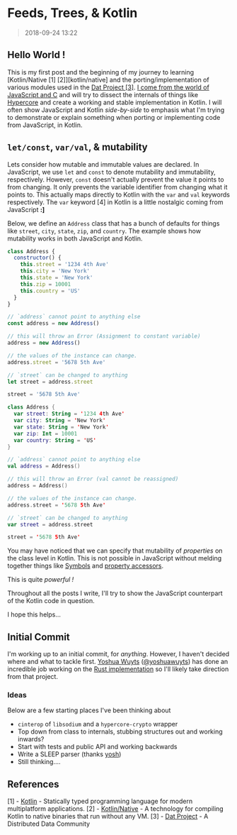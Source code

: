 # Feeds, Trees, & Kotlin

> 2018-09-24 13:22

## Hello World !

This is my first post and the beginning of my journey to learning
[Kotlin/Native [1] [2]][kotlin/native] and the porting/implementation of various modules used in
the [Dat Project [3]][datproject.org]. [I come from the world of
JavaScript and C][github.com/jwerle] and will try to dissect the
internals of things like [Hypercore][github.com/mafintosh/hypercore] and
create a working and stable implementation in Kotlin. I will often show
JavaScript and Kotlin _side-by-side_ to emphasis what I'm trying to
demonstrate or explain something when porting or implementing code from
JavaScript, in Kotlin.

## `let/const`, `var/val`, & mutability

Lets consider how mutable and immutable values are declared. In JavaScript,
we use `let` and `const` to denote mutability and immutability,
respectively.  However, `const` doesn't actually prevent the value it
points to from changing. It only prevents the variable identifier from
changing what it points to. This actually maps directly to Kotlin with
the `var` and `val` keywords respectively. The `var` keyword [4] in Kotlin is
a little nostalgic coming from JavaScript **:]**

Below, we define an `Address` class that has a bunch of defaults for
things like `street`, `city`, `state`, `zip`, and `country`. The example
shows how mutability works in both JavaScript and Kotlin.

```js
class Address {
  constructor() {
    this.street = '1234 4th Ave'
    this.city = 'New York'
    this.state = 'New York'
    this.zip = 10001
    this.country = 'US'
  }
}

// `address` cannot point to anything else
const address = new Address()

// this will throw an Error (Assignment to constant variable)
address = new Address()

// the values of the instance can change.
address.street = '5678 5th Ave'

// `street` can be changed to anything
let street = address.street

street = '5678 5th Ave'
```

```kotlin
class Address {
  var street: String = '1234 4th Ave'
  var city: String = 'New York'
  var state: String = 'New York'
  var zip: Int = 10001
  var country: String = 'US'
}

// `address` cannot point to anything else
val address = Address()

// this will throw an Error (val cannot be reassigned)
address = Address()

// the values of the instance can change.
address.street = '5678 5th Ave'

// `street` can be changed to anything
var street = address.street

street = '5678 5th Ave'
```

You may have noticed that we can specify that mutability of _properties_
on the class level in Kotlin. This is not possible in JavaScript without
melding together things like [Symbols][mdn.org/symbol] and
[property accessors][mdn.org/accessor].

This is quite _powerful !_

Throughout all the posts I write, I'll try to show the JavaScript
counterpart of the Kotlin code in question.

I hope this helps...

## Initial Commit

I'm working up to an initial commit, for _anything_. However, I haven't decided
where and what to tackle first. [Yoshua Wuyts][github.com/yoshuawuyts]
([@yoshuawuyts][@yoshuawuyts]) has done an incredible job working on the
[Rust implementation][github.com/datrs] so I'll likely take direction
from that project.

### Ideas

Below are a few starting places I've been thinking about

* `cinterop` of `libsodium` and a `hypercore-crypto` wrapper
* Top down from class to internals, stubbing structures out and working
  inwards?
* Start with tests and public API and working backwards
* Write a SLEEP parser (thanks [yosh][@yoshuawuyts])
* Still thinking....

## References

[1] - [Kotlin][kotlinlang.org] - Statically typed programming language for modern multiplatform applications.
[2] - [Kotlin/Native][kotlinlang.org/native] - A technology for compiling Kotlin to native binaries that run without any VM.
[3] - [Dat Project][datproject.org] - A Distributed Data Community

[kotlinlang.org]: https://kotlinlang.org
[kotlinlang.org/native]: https://kotlinlang.org/docs/reference/native-overview.html

[datproject.org]: https://datproject.org/
[datprotocol.com]: https://www.datprotocol.com

[mdn.org/symbol]: https://developer.mozilla.org/en-US/docs/Web/JavaScript/Reference/Global_Objects/Symbol
[mdn.org/accessor]: https://developer.mozilla.org/en-US/docs/Web/JavaScript/Reference/Operators/Property_accessors

[github.com/datrs]: https://github.com/datrs
[github.com/jwerle]: https://github.com/jwerle
[github.com/mafintosh]: https://github.com/mafintosh
[github.com/yoshuawuyts]: https://github.com/yoshuawuyts
[github.com/mafintosh/hypercore]: https://github.com/mafintosh/hypercore

[@yoshuawuyts]: https://twitter.com/yoshuawuyts
